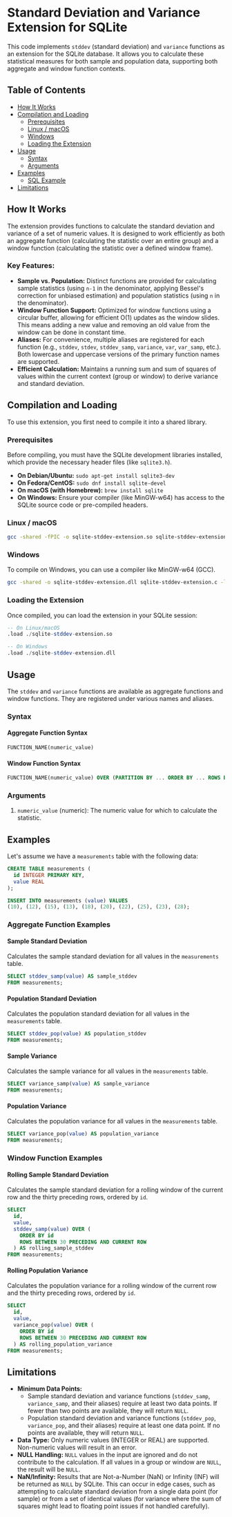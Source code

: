 # Standard Deviation and Variance Extension for SQLite

This code implements `stddev` (standard deviation) and `variance` functions as an extension for the SQLite database. It allows you to calculate these statistical measures for both sample and population data, supporting both aggregate and window function contexts.

## Table of Contents

- [How It Works](#how-it-works)
- [Compilation and Loading](#compilation-and-loading)
  - [Prerequisites](#prerequisites)
  - [Linux / macOS](#linux--macos)
  - [Windows](#windows)
  - [Loading the Extension](#loading-the-extension)
- [Usage](#usage)
  - [Syntax](#syntax)
  - [Arguments](#arguments)
- [Examples](#examples)
  - [SQL Example](#sql-example)
- [Limitations](#limitations)

## How It Works

The extension provides functions to calculate the standard deviation and variance of a set of numeric values. It is designed to work efficiently as both an aggregate function (calculating the statistic over an entire group) and a window function (calculating the statistic over a defined window frame).

### Key Features:

-   **Sample vs. Population:** Distinct functions are provided for calculating sample statistics (using `n-1` in the denominator, applying Bessel's correction for unbiased estimation) and population statistics (using `n` in the denominator).
-   **Window Function Support:** Optimized for window functions using a circular buffer, allowing for efficient O(1) updates as the window slides. This means adding a new value and removing an old value from the window can be done in constant time.
-   **Aliases:** For convenience, multiple aliases are registered for each function (e.g., `stddev`, `stdev`, `stddev_samp`, `variance`, `var`, `var_samp`, etc.). Both lowercase and uppercase versions of the primary function names are supported.
-   **Efficient Calculation:** Maintains a running sum and sum of squares of values within the current context (group or window) to derive variance and standard deviation.

## Compilation and Loading

To use this extension, you first need to compile it into a shared library.

### Prerequisites

Before compiling, you must have the SQLite development libraries installed, which provide the necessary header files (like `sqlite3.h`).

-   **On Debian/Ubuntu:** `sudo apt-get install sqlite3-dev`
-   **On Fedora/CentOS:** `sudo dnf install sqlite-devel`
-   **On macOS (with Homebrew):** `brew install sqlite`
-   **On Windows:** Ensure your compiler (like MinGW-w64) has access to the SQLite source code or pre-compiled headers.

### Linux / macOS

```bash
gcc -shared -fPIC -o sqlite-stddev-extension.so sqlite-stddev-extension.c -lm
```

### Windows

To compile on Windows, you can use a compiler like MinGW-w64 (GCC).

```bash
gcc -shared -o sqlite-stddev-extension.dll sqlite-stddev-extension.c -lm
```

### Loading the Extension

Once compiled, you can load the extension in your SQLite session:

```sql
-- On Linux/macOS
.load ./sqlite-stddev-extension.so

-- On Windows
.load ./sqlite-stddev-extension.dll
```

## Usage

The `stddev` and `variance` functions are available as aggregate functions and window functions. They are registered under various names and aliases.

### Syntax

#### Aggregate Function Syntax

```sql
FUNCTION_NAME(numeric_value)
```

#### Window Function Syntax

```sql
FUNCTION_NAME(numeric_value) OVER (PARTITION BY ... ORDER BY ... ROWS BETWEEN ...)
```

### Arguments

1.  `numeric_value` (numeric): The numeric value for which to calculate the statistic.

## Examples

Let's assume we have a `measurements` table with the following data:

```sql
CREATE TABLE measurements (
  id INTEGER PRIMARY KEY,
  value REAL
);

INSERT INTO measurements (value) VALUES
(10), (12), (15), (13), (18), (20), (22), (25), (23), (28);
```

### Aggregate Function Examples

#### Sample Standard Deviation

Calculates the sample standard deviation for all values in the `measurements` table.

```sql
SELECT stddev_samp(value) AS sample_stddev
FROM measurements;
```

#### Population Standard Deviation

Calculates the population standard deviation for all values in the `measurements` table.

```sql
SELECT stddev_pop(value) AS population_stddev
FROM measurements;
```

#### Sample Variance

Calculates the sample variance for all values in the `measurements` table.

```sql
SELECT variance_samp(value) AS sample_variance
FROM measurements;
```

#### Population Variance

Calculates the population variance for all values in the `measurements` table.

```sql
SELECT variance_pop(value) AS population_variance
FROM measurements;
```

### Window Function Examples

#### Rolling Sample Standard Deviation

Calculates the sample standard deviation for a rolling window of the current row and the thirty preceding rows, ordered by `id`.

```sql
SELECT
  id,
  value,
  stddev_samp(value) OVER (
    ORDER BY id
    ROWS BETWEEN 30 PRECEDING AND CURRENT ROW
  ) AS rolling_sample_stddev
FROM measurements;
```

#### Rolling Population Variance

Calculates the population variance for a rolling window of the current row and the thirty preceding rows, ordered by `id`.

```sql
SELECT
  id,
  value,
  variance_pop(value) OVER (
    ORDER BY id
    ROWS BETWEEN 30 PRECEDING AND CURRENT ROW
  ) AS rolling_population_variance
FROM measurements;
```

## Limitations

-   **Minimum Data Points:**
    -   Sample standard deviation and variance functions (`stddev_samp`, `variance_samp`, and their aliases) require at least two data points. If fewer than two points are available, they will return `NULL`.
    -   Population standard deviation and variance functions (`stddev_pop`, `variance_pop`, and their aliases) require at least one data point. If no points are available, they will return `NULL`.
-   **Data Type:** Only numeric values (INTEGER or REAL) are supported. Non-numeric values will result in an error.
-   **NULL Handling:** `NULL` values in the input are ignored and do not contribute to the calculation. If all values in a group or window are `NULL`, the result will be `NULL`.
-   **NaN/Infinity:** Results that are Not-a-Number (NaN) or Infinity (INF) will be returned as `NULL` by SQLite. This can occur in edge cases, such as attempting to calculate standard deviation from a single data point (for sample) or from a set of identical values (for variance where the sum of squares might lead to floating point issues if not handled carefully).
